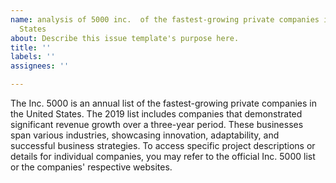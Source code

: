 ```yaml
---
name: analysis of 5000 inc.  of the fastest-growing private companies in the United
  States
about: Describe this issue template's purpose here.
title: ''
labels: ''
assignees: ''

---
```


The Inc. 5000 is an annual list of the fastest-growing private companies in the United States. The 2019 list includes companies that demonstrated significant revenue growth over a three-year period. These businesses span various industries, showcasing innovation, adaptability, and successful business strategies. To access specific project descriptions or details for individual companies, you may refer to the official Inc. 5000 list or the companies' respective websites.
